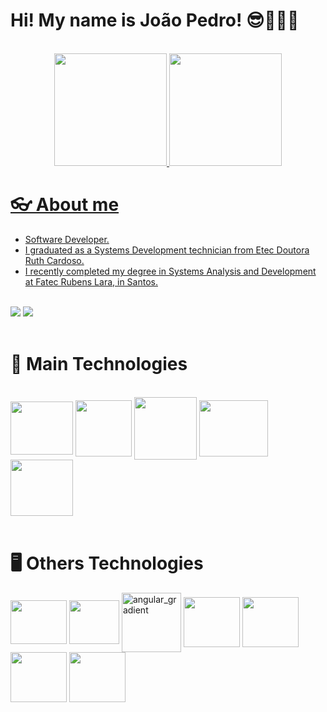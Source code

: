
# Hi! My name is João Pedro! 😎👨🏽‍💻

<br>

<div align="center">
  <a href="https://github.com/JPedro759">
  <img height="180em" src="https://github-readme-stats.vercel.app/api?username=JPedro759&show_icons=true&theme=tokyonight"/>
  <img height="180em" src="https://github-readme-stats.vercel.app/api/top-langs/?username=JPedro759&layout=compact&langs_count=7&theme=tokyonight"/>
</div>

# 👓 About me
<div>
  <ul>
    <li>Software Developer.</li>
    <li>I graduated as a Systems Development technician from Etec Doutora Ruth Cardoso.</li>
    <li>I recently completed my degree in Systems Analysis and Development at Fatec Rubens Lara, in Santos.</li>
  </ul>
  <br>
  <a href="https://www.linkedin.com/in/joão-pedro-melo-65678322b" target="_blank"><img src="https://img.shields.io/badge/-LinkedIn-%230077B5?style=for-the-badge&logo=linkedin&logoColor=white" target="_blank"></a>
  <a href = "mailto:joaopedromeloo03@gmail.com"><img src="https://img.shields.io/badge/-Gmail-%23333?style=for-the-badge&logo=gmail&logoColor=white" target="_blank"></a>
</div>

<br>

# 📱 Main Technologies
<div style="display: inline_block">
 <br>
  <img align="center" height="85" width="100" src="https://cdn.jsdelivr.net/gh/devicons/devicon@latest/icons/android/android-plain-wordmark.svg" />
  <img align="center" height="90" width="90" src="https://cdn.jsdelivr.net/gh/devicons/devicon@latest/icons/java/java-original-wordmark.svg" />      
  <img align="center" height="100" width="100" src="https://cdn.jsdelivr.net/gh/devicons/devicon@latest/icons/kotlin/kotlin-original.svg" />
  <img align="center" height="90" width="110" src="https://cdn.jsdelivr.net/gh/devicons/devicon@latest/icons/jetpackcompose/jetpackcompose-original.svg" />
  <img align="center" height="90" width="100" src="https://cdn.jsdelivr.net/gh/devicons/devicon@latest/icons/firebase/firebase-original.svg" />  
</div>

<br>

# 🖥️ Others Technologies
<div style="display: inline_block">
  <img align="center" height="70" width="90" src="https://cdn.jsdelivr.net/gh/devicons/devicon/icons/javascript/javascript-original.svg" />
  <img align="center" height="70" width="80" src="https://cdn.jsdelivr.net/gh/devicons/devicon/icons/typescript/typescript-original.svg" />
  <img align="center" height="95" width="95" alt="angular_gradient" src="https://github.com/JPedro759/JPedro759/assets/77515431/5678c171-4d02-414c-8304-c76c704e4368">
  <img align="center" height="80" width="90" src="https://cdn.jsdelivr.net/gh/devicons/devicon@latest/icons/csharp/csharp-original.svg" />
  <img align="center" height="80" width="90" src="https://cdn.jsdelivr.net/gh/devicons/devicon@latest/icons/dotnetcore/dotnetcore-original.svg" />     
  <img align="center" height="80" width="90" src="https://cdn.jsdelivr.net/gh/devicons/devicon@latest/icons/microsoftsqlserver/microsoftsqlserver-original.svg" />
  <img align="center" height="80" width="90" src="https://cdn.jsdelivr.net/gh/devicons/devicon@latest/icons/mysql/mysql-original-wordmark.svg" />
</div>

